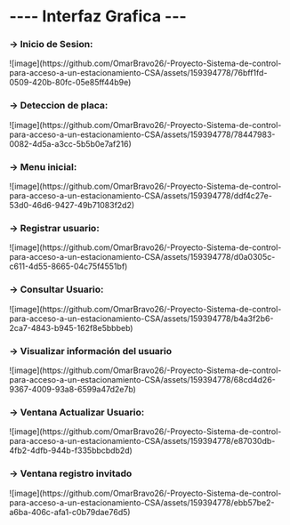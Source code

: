 <h1>---- Interfaz Grafica ---</h1>

<h3>-> Inicio de Sesion:</h3>
![image](https://github.com/OmarBravo26/-Proyecto-Sistema-de-control-para-acceso-a-un-estacionamiento-CSA/assets/159394778/76bff1fd-0509-420b-80fc-05e85ff44b9e)

<h3>-> Deteccion de placa:</h3>
![image](https://github.com/OmarBravo26/-Proyecto-Sistema-de-control-para-acceso-a-un-estacionamiento-CSA/assets/159394778/78447983-0082-4d5a-a3cc-5b5b0e7af216)

<h3>-> Menu inicial:</h3>
![image](https://github.com/OmarBravo26/-Proyecto-Sistema-de-control-para-acceso-a-un-estacionamiento-CSA/assets/159394778/ddf4c27e-53d0-46d6-9427-49b71083f2d2)

<h3>-> Registrar usuario:</h3>
![image](https://github.com/OmarBravo26/-Proyecto-Sistema-de-control-para-acceso-a-un-estacionamiento-CSA/assets/159394778/d0a0305c-c611-4d55-8665-04c75f4551bf)

<h3>-> Consultar Usuario:</h3>
![image](https://github.com/OmarBravo26/-Proyecto-Sistema-de-control-para-acceso-a-un-estacionamiento-CSA/assets/159394778/b4a3f2b6-2ca7-4843-b945-162f8e5bbbeb)

<h3>-> Visualizar información del usuario</h3>
![image](https://github.com/OmarBravo26/-Proyecto-Sistema-de-control-para-acceso-a-un-estacionamiento-CSA/assets/159394778/68cd4d26-9367-4009-93a8-6599a47d2e7b)

<h3>-> Ventana Actualizar Usuario:</h3>
![image](https://github.com/OmarBravo26/-Proyecto-Sistema-de-control-para-acceso-a-un-estacionamiento-CSA/assets/159394778/e87030db-4fb2-4dfb-944b-f335bbcbdb2d)

<h3>-> Ventana registro invitado</h3>
![image](https://github.com/OmarBravo26/-Proyecto-Sistema-de-control-para-acceso-a-un-estacionamiento-CSA/assets/159394778/ebb57be2-a6ba-406c-afa1-c0b79dae76d5)


